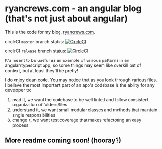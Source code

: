 # ryancrews.com - an angular blog (that's not just about angular)

This is the code for my blog, [ryancrews.com](www.ryancrews.com).

circleCI `master` branch status: [![CircleCI](https://circleci.com/gh/lrcrews/ryancrews.com.angular/tree/master.svg?style=svg)](https://circleci.com/gh/lrcrews/ryancrews.com.angular/tree/master)

circleCI `release` branch status: [![CircleCI](https://circleci.com/gh/lrcrews/ryancrews.com.angular/tree/release.svg?style=svg)](https://circleci.com/gh/lrcrews/ryancrews.com.angular/tree/release)

It's meant to be useful as an example of various patterns in an angular/typescript app, so some things may seem like overkill out of context, but at least they'll be pretty!

I do enjoy clean code.  You may notice that as you look through various files.  I believe the most important part of an app's codebase is the ability for any developer to:

1. read it, we want the codebase to be well linted and follow consistent organization of folders/files
2. understand it, we want small modular classes and methods that maintain single responsibilities
3. change it, we want test coverage that makes refactoring an easy process

## More readme coming soon!  (hooray?)

